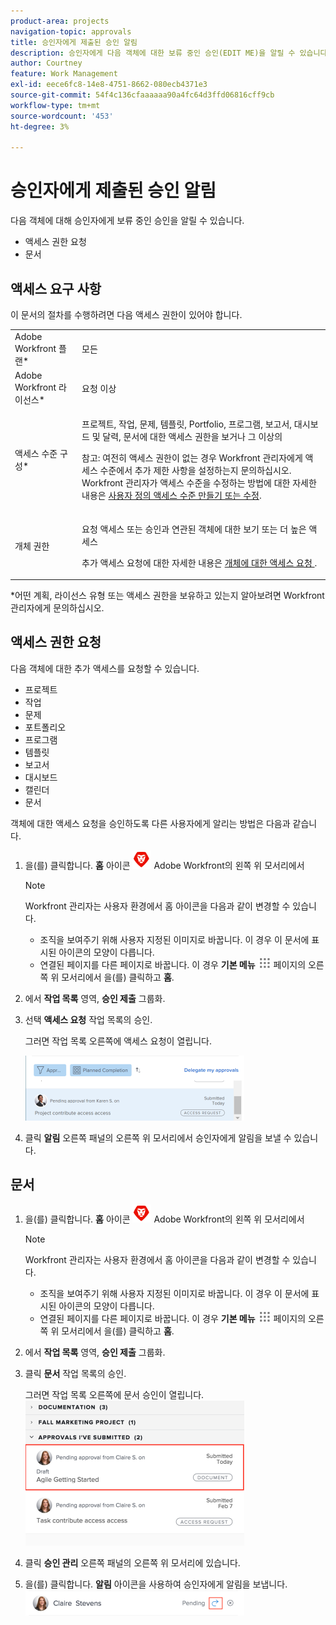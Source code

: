 ```yaml
---
product-area: projects
navigation-topic: approvals
title: 승인자에게 제출된 승인 알림
description: 승인자에게 다음 객체에 대한 보류 중인 승인(EDIT ME)을 알릴 수 있습니다.
author: Courtney
feature: Work Management
exl-id: eece6fc8-14e8-4751-8662-080ecb4371e3
source-git-commit: 54f4c136cfaaaaaa90a4fc64d3ffd06816cff9cb
workflow-type: tm+mt
source-wordcount: '453'
ht-degree: 3%

---
```


# 승인자에게 제출된 승인 알림

다음 객체에 대해 승인자에게 보류 중인 승인을 알릴 수 있습니다. 

* 액세스 권한 요청
* 문서

## 액세스 요구 사항

이 문서의 절차를 수행하려면 다음 액세스 권한이 있어야 합니다.

<table style="table-layout:auto"> 
 <col> 
 <col> 
 <tbody> 
  <tr> 
   <td role="rowheader">Adobe Workfront 플랜*</td> 
   <td> <p>모든</p> </td> 
  </tr> 
  <tr> 
   <td role="rowheader">Adobe Workfront 라이선스*</td> 
   <td> <p>요청 이상</p> </td> 
  </tr> 
  <tr> 
   <td role="rowheader">액세스 수준 구성*</td> 
   <td> <p>프로젝트, 작업, 문제, 템플릿, Portfolio, 프로그램, 보고서, 대시보드 및 달력, 문서에 대한 액세스 권한을 보거나 그 이상의</p> <p>참고: 여전히 액세스 권한이 없는 경우 Workfront 관리자에게 액세스 수준에서 추가 제한 사항을 설정하는지 문의하십시오. Workfront 관리자가 액세스 수준을 수정하는 방법에 대한 자세한 내용은 <a href="../../administration-and-setup/add-users/configure-and-grant-access/create-modify-access-levels.md" class="MCXref xref">사용자 정의 액세스 수준 만들기 또는 수정</a>.</p> </td> 
  </tr> 
  <tr> 
   <td role="rowheader">개체 권한</td> 
   <td> <p>요청 액세스 또는 승인과 연관된 객체에 대한 보기 또는 더 높은 액세스 </p> <p>추가 액세스 요청에 대한 자세한 내용은 <a href="../../workfront-basics/grant-and-request-access-to-objects/request-access.md" class="MCXref xref">개체에 대한 액세스 요청 </a>.</p> </td> 
  </tr> 
 </tbody> 
</table>

&#42;어떤 계획, 라이선스 유형 또는 액세스 권한을 보유하고 있는지 알아보려면 Workfront 관리자에게 문의하십시오.

## 액세스 권한 요청

다음 객체에 대한 추가 액세스를 요청할 수 있습니다.

* 프로젝트
* 작업
* 문제
* 포트폴리오
* 프로그램
* 템플릿
* 보고서
* 대시보드
* 캘린더
* 문서

객체에 대한 액세스 요청을 승인하도록 다른 사용자에게 알리는 방법은 다음과 같습니다.

1. 을(를) 클릭합니다. **홈** 아이콘 ![](assets/home-icon-30x29.png) Adobe Workfront의 왼쪽 위 모서리에서

   >[!NOTE]
   >
   >Workfront 관리자는 사용자 환경에서 홈 아이콘을 다음과 같이 변경할 수 있습니다.
   >
   >* 조직을 보여주기 위해 사용자 지정된 이미지로 바꿉니다. 이 경우 이 문서에 표시된 아이콘의 모양이 다릅니다.
   >* 연결된 페이지를 다른 페이지로 바꿉니다. 이 경우 **기본 메뉴** ![](assets/main-menu-icon.png) 페이지의 오른쪽 위 모서리에서 을(를) 클릭하고 **홈**.


1. 에서 **작업 목록** 영역, **승인 제출** 그룹화.

1. 선택 **액세스 요청** 작업 목록의 승인.

   그러면 작업 목록 오른쪽에 액세스 요청이 열립니다.

   ![](assets/access-request-pending-approval-nwe-350x104.png)

1. 클릭 **알림** 오른쪽 패널의 오른쪽 위 모서리에서 승인자에게 알림을 보낼 수 있습니다.

## 문서

1. 을(를) 클릭합니다. **홈** 아이콘 ![](assets/home-icon-30x29.png) Adobe Workfront의 왼쪽 위 모서리에서

   >[!NOTE]
   >
   >Workfront 관리자는 사용자 환경에서 홈 아이콘을 다음과 같이 변경할 수 있습니다.
   >
   >* 조직을 보여주기 위해 사용자 지정된 이미지로 바꿉니다. 이 경우 이 문서에 표시된 아이콘의 모양이 다릅니다.
   >* 연결된 페이지를 다른 페이지로 바꿉니다. 이 경우 **기본 메뉴** ![](assets/main-menu-icon.png) 페이지의 오른쪽 위 모서리에서 을(를) 클릭하고 **홈**.


1. 에서 **작업 목록** 영역, **승인 제출** 그룹화.

1. 클릭 **문서** 작업 목록의 승인.

   그러면 작업 목록 오른쪽에 문서 승인이 열립니다.\
   ![](assets/document-350x232.png)

1. 클릭 **승인 관리** 오른쪽 패널의 오른쪽 위 모서리에 있습니다.
1. 을(를) 클릭합니다. **알림** 아이콘을 사용하여 승인자에게 알림을 보냅니다.\
   ![represent.png](assets/remind-350x41.png)

